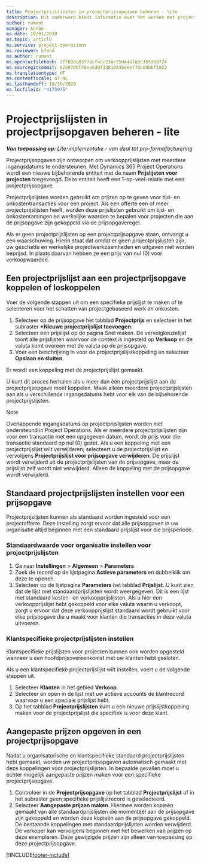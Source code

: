 ```yaml
---
title: Projectprijslijsten in projectprijsopgaven beheren - lite
description: Dit onderwerp biedt informatie over het werken met projectprijslijsten in prijsopgaven. (Sales)
author: rumant
manager: Annbe
ms.date: 10/01/2020
ms.topic: article
ms.service: project-operations
ms.reviewer: kfend
ms.author: rumant
ms.openlocfilehash: 2ff830c63f7acf4cc23ac75d44afa9c3553b8724
ms.sourcegitcommit: 625878bf48ea530f3381843be0e778cebbbf1922
ms.translationtype: HT
ms.contentlocale: nl-NL
ms.lasthandoff: 10/30/2020
ms.locfileid: "4175975"
---
```

# <a name="manage-project-price-lists-on-project-quotes---lite"></a>Projectprijslijsten in projectprijsopgaven beheren - lite

_**Van toepassing op:** Lite-implementatie - van deal tot pro-formafacturering_

Projectprijsopgaven zijn ontworpen om verkoopprijslijsten met meerdere ingangsdatums te ondersteunen. Met Dynamics 365 Project Operations wordt een nieuwe bijbehorende entiteit met de naam **Prijslijsten voor projecten** toegevoegd. Deze entiteit heeft een 1-op-veel-relatie met een projectprijsopgave.

Projectprijslijsten worden gebruikt om prijzen op te geven voor tijd- en onkostentransacties voor een project. Als een offerte een of meer projectprijslijsten heeft, worden deze prijslijsten gebruikt om tijd- en onkostenramingen en werkelijke waarden te bepalen voor projecten die aan de prijsopgave zijn gekoppeld via de prijsopgaveregel.

Als er geen projectprijslijsten op een projectprijsopgave staan, ontvangt u een waarschuwing. Hierin staat dat omdat er geen projectprijslijsten zijn, uw geschatte en werkelijke projectwerkzaamheden en uitgaven niet worden beprijsd. In plaats daarvan hebben ze een prijs van nul (0) voor verkoopwaarden.

## <a name="associate-or-disassociate-a-project-price-list-on-a-project-quote"></a>Een projectprijslijst aan een projectprijsopgave koppelen of loskoppelen

Voer de volgende stappen uit om een specifieke prijslijst te maken of te selecteren voor het schatten van projectgebaseerd werk en onkosten.

1. Selecteer op de prijsopgave het tabblad **Projectprijs** en selecteer in het subraster **+Nieuwe projectprijslijst toevoegen**.
2. Selecteer een prijslijst op de pagina Snel maken. De vervolgkeuzelijst toont alle prijslijsten waarvoor de context is ingesteld op **Verkoop** en de valuta komt overeen met de valuta op de prijsopgave.
4. Voer een beschrijving in voor de projectprijslijstkoppeling en selecteer **Opslaan en sluiten**.

Er wordt een koppeling met de projectprijslijst gemaakt.

U kunt dit proces herhalen als u meer dan één projectprijslijst aan de projectprijsopgave moet koppelen. Maak alleen meerdere projectprijslijsten aan als u verschillende ingangsdatums hebt voor elk van de bijbehorende projectprijslijsten.

> [!NOTE]
> Overlappende ingangsdatums op projectprijslijsten worden niet ondersteund in Project Operations. Als er meerdere projectprijslijsten zijn voor een transactie met een opgegeven datum, wordt de prijs voor die transactie standaard op nul (0) gezet.
Als u een koppeling met een projectprijslijst wilt verwijderen, selecteert u de projectprijslijst en vervolgens **Projectprijslijst voor prijsopgave verwijderen**. De prijslijst wordt verwijderd uit de projectprijslijsten van de prijsopgave, maar de prijslijst zelf wordt niet verwijderd. Alleen de koppeling met de prijsopgave wordt verwijderd.

## <a name="set-up-default-project-price-lists-on-a-quote"></a>Standaard projectprijslijsten instellen voor een prijsopgave

Projectprijslijsten kunnen als standaard worden ingesteld voor een projectofferte. Deze instelling zorgt ervoor dat alle prijsopgaven in uw organisatie altijd beginnen met een standaard prijslijst voor die prijsperiode.

### <a name="set-up-organizational-default-for-project-price-lists"></a>Standaardwaarde voor organisatie instellen voor projectprijslijsten

1. Ga naar **Instellingen** > **Algemeen** > **Parameters**.
2. Zoek de record op de lijstpagina **Actieve parameters** en dubbelklik om deze te openen. 
3. Selecteer op de lijstpagina **Parameters** het tabblad **Prijslijst**. U kunt zien dat de lijst met standaardprijslijsten wordt weergegeven. Dit is een lijst met standaard kosten- en verkoopprijslijsten. Als u hier een verkoopprijslijst hebt gekoppeld voor elke valuta waarin u verkoopt, zorgt u ervoor dat deze verkoopprijslijst standaard wordt gebruikt voor elke prijsopgave die u maakt voor klanten die transacties in deze valuta uitvoeren.

### <a name="set-up-customer-specific-project-price-lists"></a>Klantspecifieke projectprijslijsten instellen

Klantspecifieke prijslijsten voor projecten kunnen ook worden opgesteld wanneer u een hoofdprijsovereenkomst met uw klanten hebt gesloten.

Als u een klantspecifieke projectprijslijst wilt instellen, voert u de volgende stappen uit.

1. Selecteer **Klanten** in het gebied **Verkoop**.
2. Selecteer en open in de lijst met uw actieve accounts de klantrecord waarvoor u een speciale prijslijst hebt.
3. Op het tabblad **Projectprijslijsten** kunt u een nieuwe prijslijstkoppeling maken voor de projectprijslijst die specifiek is voor deze klant.

## <a name="create-custom-pricing-on-a-project-quote"></a>Aangepaste prijzen opgeven in een projectprijsopgave

Nadat u organisatorische en klantspecifieke standaard projectprijslijsten hebt gemaakt, worden uw projectprijsopgaven automatisch gemaakt met deze koppelingen voor projectprijslijsten. In bepaalde gevallen moet u echter mogelijk aangepaste prijzen maken voor een specifieke projectprijsopgave. 

1. Controleer in de **Projectprijsopgave** op het tabblad **Projectprijslijst** of in het subraster geen specifieke prijslijstrecord is geselecteerd.
2. Selecteer **Aangepaste prijzen maken**. Hiermee worden kopieën gemaakt van alle standaardprijslijsten die momenteel aan de prijsopgave zijn gekoppeld en worden deze kopieën aan de prijsopgave gekoppeld. De bestaande koppelingen met standaardprijslijsten worden verwijderd. De verkoper kan vervolgens beginnen met het bewerken van prijzen op deze exemplaren. Deze gewijzigde prijzen zijn alleen van toepassing op deze projectprijsopgave.


[!INCLUDE[footer-include](../../includes/footer-banner.md)]
